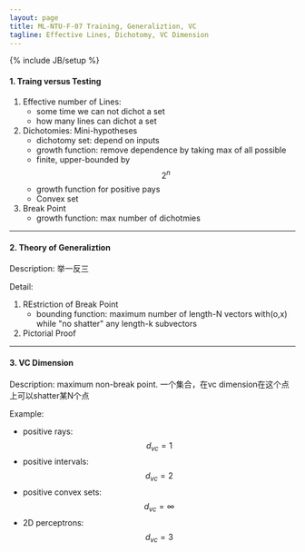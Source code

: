 ```yaml
---
layout: page
title: ML-NTU-F-07 Training, Generaliztion, VC
tagline: Effective Lines, Dichotomy, VC Dimension
---
```

{% include JB/setup %}

#### 1. Traing versus Testing

1. Effective number of Lines:
    - some time we can not dichot a set
    - how many lines can dichot a set
2. Dichotomies: Mini-hypotheses
    - dichotomy set: depend on inputs
    - growth function: remove dependence by taking max of all possible
    - finite, upper-bounded by $$ 2^n $$
    - growth function for positive pays
    - Convex set
3. Break Point
    - growth function: max number of dichotmies

---

#### 2. Theory of Generaliztion

Description: 举一反三

Detail:

1. REstriction of Break Point
    - bounding function: maximum number of length-N vectors with(o,x) while "no shatter" any length-k subvectors
2. Pictorial Proof

---

#### 3. VC Dimension

Description: maximum non-break point. 一个集合，在vc dimension在这个点上可以shatter某N个点

Example:

- positive rays: $$ d_{vc} = 1 $$
- positive intervals: $$ d_{vc} = 2 $$
- positive convex sets: $$ d_{vc} = \infty $$
- 2D perceptrons: $$ d_{vc} = 3 $$
